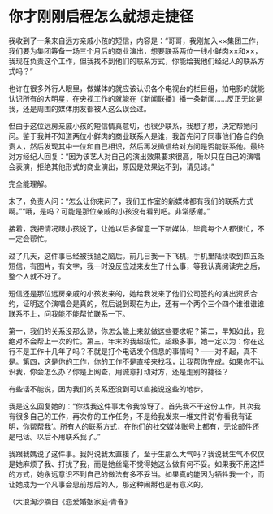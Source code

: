 # 你才刚刚启程怎么就想走捷径

我收到了一条来自远方亲戚小孩的短信，内容是：“哥哥，我刚加入××集团工作，我们要为集团筹备一场三个月后的商业演出，想要联系两位一线小鲜肉××和××，我现在负责这个工作，但我找不到他们的联系方式，你能给我他们经纪人的联系方式吗？” 

也许在很多外行人眼里，做媒体的就应该认识各个电视台的栏目组，拍电影的就能认识所有的大明星，在央视工作的就能在《新闻联播》播一条新闻……反正无论是我，还是周围的媒体朋友都被人这么误会过。 

但由于这位远房亲戚小孩的短信情真意切，也很少联系，我想了想，决定帮她问问。鉴于我并不知道两位小鲜肉的商业联系人是谁，我首先问了同事他们各自的负责人，然后发现其中一位和自己相识，然后再发微信给对方问是否能联系他。最终对方经纪人回复：“因为该艺人对自己的演出效果要求很高，所以只在自己的演唱会表演，拒绝其他形式的商业演出，原因是效果达不到，请见谅。” 

完全能理解。 

末了，负责人问：“怎么让你来问了，我们工作室的新媒体都有我们的联系方式啊。”“哦，是吗？可能是那位亲戚的小孩没有看到吧。非常感谢。” 

接着，我把情况跟小孩说了，让她以后多留意一下新媒体，毕竟每个人都很忙，不一定会帮忙。 

过了几天，这件事已经被我抛之脑后。前几日我一下飞机，手机里陆续收到四五条短信，有图片，有文字，我一时没反应过来发生了什么事，等我认真阅读完之后，整个人就不好了。 

短信还是那位远房亲戚的小孩发来的，她给我发来了他们公司签约的演出资质合约，证明这个演唱会是真的，然后说到现在为止，还有一个两个三个四个谁谁谁谁联系不上，问我能不能帮忙联系一下。 

第一，我们的关系没那么熟，你怎么能上来就做这些要求呢？第二，早知如此，我绝对不会帮上一次的忙。第三，年末的我超级忙，超级多事，她一定以为：你在这行不是工作十几年了吗？不就是打个电话发个信息的事情吗？——对不起，真不是。第四，这是你的工作，你的工作不是直接来找我，让我帮你完成。如果你不认识我，你会怎么办？你是上网查，用诚意打动对方，还是走别的捷径？ 

有些话不能说，因为我们的关系还没到可以直接说这些的地步。 

我是这么回复她的：“你找我这件事太令我惊讶了。首先我不干这份工作，其次我有很多自己的工作，再次你的工作任务，不是给我发来一堆文件说‘你看我有证明，你帮帮我’。所有人的联系方式，在他们的社交媒体账号上都有，无论邮件还是电话。以后不用联系我了。” 

我跟我媽说了这件事。我妈说我太直接了，至于生那么大气吗？我说我生气不仅仅是她麻烦了我、打扰了我，而是她丝毫不觉得她这么做有何不妥。如果我不用这样的方式，她永远意识不到自己的做法有多不妥当。如果真的能因为牺牲我一个，而让她成为一个凡事会思前想后的人，那这种闹掰也是有意义的。 

（大浪淘沙摘自《恋爱婚姻家庭·青春》